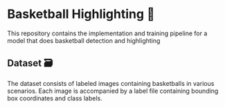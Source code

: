 # Basketball Highlighting 🏀

This repository contains the implementation and training pipeline for a model that does basketball detection and highlighting 

## Dataset 🗃️

The dataset consists of labeled images containing basketballs in various scenarios. Each image is accompanied by a label file containing bounding box coordinates and class labels.


